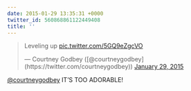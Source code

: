 ```yaml
---
date: 2015-01-29 13:35:31 +0000
twitter_id: 560868861122449408
title: ''
---
```


<blockquote class="twitter-tweet"><p lang="en" dir="ltr">Leveling up <a href="http://t.co/5GQ9eZgcVO">pic.twitter.com/5GQ9eZgcVO</a></p>&mdash; Courtney Godbey ([@courtneygodbey](https://twitter.com/courtneygodbey)) <a href="https://twitter.com/courtneygodbey/status/560852594789462016?ref_src=twsrc%5Etfw">January 29, 2015</a></blockquote>
<script async src="https://platform.twitter.com/widgets.js" charset="utf-8"></script>

[@courtneygodbey](https://twitter.com/courtneygodbey) IT’S TOO ADORABLE!
